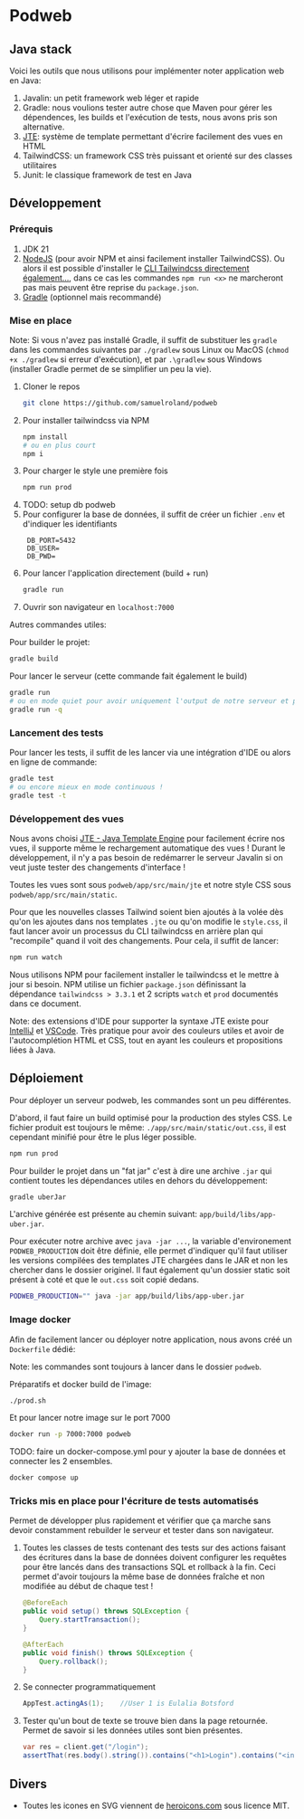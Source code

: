 # Podweb
<!-- TODO: faire une joli page de titre avec saut de page ! -->
<!-- TODO: inclure photo de l'app sur la page de titre ! -->
<!-- TODO: faire un joli export -->

## Java stack
Voici les outils que nous utilisons pour implémenter noter application web en Java:
1. Javalin: un petit framework web léger et rapide
1. Gradle: nous voulions tester autre chose que Maven pour gérer les dépendences, les builds et l'exécution de tests, nous avons pris son alternative.
1. [JTE](https://jte.gg/): système de template permettant d'écrire facilement des vues en HTML
1. TailwindCSS: un framework CSS très puissant et orienté sur des classes utilitaires
1. Junit: le classique framework de test en Java

## Développement

### Prérequis
1. JDK 21
1. [NodeJS](https://nodejs.org/en) (pour avoir NPM et ainsi facilement installer TailwindCSS). Ou alors il est possible d'installer le [CLI Tailwindcss directement également...](https://tailwindcss.com/blog/standalone-cli), dans ce cas les commandes `npm run <x>` ne marcheront pas mais peuvent être reprise du `package.json`.
1. [Gradle](https://gradle.org/install/) (optionnel mais recommandé)

### Mise en place
Note: Si vous n'avez pas installé Gradle, il suffit de substituer les `gradle` dans les commandes suivantes par `./gradlew` sous Linux ou MacOS (`chmod +x ./gradlew` si erreur d'exécution), et par `.\gradlew` sous Windows (installer Gradle permet de se simplifier un peu la vie).

1. Cloner le repos
    ```sh
    git clone https://github.com/samuelroland/podweb
    ```
1. Pour installer tailwindcss via NPM
    ```sh
    npm install
    # ou en plus court
    npm i
    ```
1. Pour charger le style une première fois
    ```sh
    npm run prod
    ```
1. TODO: setup db podweb
1. Pour configurer la base de données, il suffit de créer un fichier `.env` et d'indiquer les identifiants
   ```env
    DB_PORT=5432
    DB_USER=
    DB_PWD=
   ```
1. Pour lancer l'application directement (build + run)
    ```sh
    gradle run
    ```
1. Ouvrir son navigateur en `localhost:7000`

Autres commandes utiles:

Pour builder le projet:
```sh
gradle build
```

Pour lancer le serveur (cette commande fait également le build)
```sh
gradle run
# ou en mode quiet pour avoir uniquement l'output de notre serveur et pas celui de Gradle
gradle run -q
```

### Lancement des tests
Pour lancer les tests, il suffit de les lancer via une intégration d'IDE ou alors en ligne de commande:
```sh
gradle test
# ou encore mieux en mode continuous !
gradle test -t
```

### Développement des vues
Nous avons choisi [JTE - Java Template Engine](https://jte.gg/) pour facilement écrire nos vues, il supporte même le rechargement automatique des vues ! Durant le développement, il n'y a pas besoin de redémarrer le serveur Javalin si on veut juste tester des changements d'interface !

Toutes les vues sont sous `podweb/app/src/main/jte` et notre style CSS sous `podweb/app/src/main/static`.

Pour que les nouvelles classes Tailwind soient bien ajoutés à la volée dès qu'on les ajoutes dans nos templates `.jte` ou qu'on modifie le `style.css`, il faut lancer avoir un processus du CLI tailwindcss en arrière plan qui "recompile" quand il voit des changements. Pour cela, il suffit de lancer:
```sh
npm run watch
```

Nous utilisons NPM pour facilement installer le tailwindcss et le mettre à jour si besoin. NPM utilise un fichier `package.json` définissant la dépendance `tailwindcss > 3.3.1` et 2 scripts `watch` et `prod` documentés dans ce document.

Note: des extensions d'IDE pour supporter la syntaxe JTE existe pour [IntelliJ](https://plugins.jetbrains.com/plugin/14521-jte/) et [VSCode](https://marketplace.visualstudio.com/items?itemName=maj2c.jte-template-syntax-highlight). Très pratique pour avoir des couleurs utiles et avoir de l'autocomplétion HTML et CSS, tout en ayant les couleurs et propositions liées à Java.


## Déploiement
Pour déployer un serveur podweb, les commandes sont un peu différentes.

D'abord, il faut faire un build optimisé pour la production des styles CSS. Le fichier produit est toujours le même: `./app/src/main/static/out.css`, il est cependant minifié pour être le plus léger possible.
```sh
npm run prod
```

Pour builder le projet dans un "fat jar" c'est à dire une archive `.jar` qui contient toutes les dépendances utiles en dehors du développement:
```sh
gradle uberJar
```
L'archive générée est présente au chemin suivant: `app/build/libs/app-uber.jar`.

Pour exécuter notre archive avec `java -jar ...`, la variable d'environement `PODWEB_PRODUCTION` doit être définie, elle permet d'indiquer qu'il faut utiliser les versions compilées des templates JTE chargées dans le JAR et non les chercher dans le dossier originel. Il faut également qu'un dossier static soit présent à coté et que le `out.css` soit copié dedans.
```sh
PODWEB_PRODUCTION="" java -jar app/build/libs/app-uber.jar
```

### Image docker
Afin de facilement lancer ou déployer notre application, nous avons créé un `Dockerfile` dédié:

Note: les commandes sont toujours à lancer dans le dossier `podweb`.

Préparatifs et docker build de l'image:
```sh
./prod.sh
```

Et pour lancer notre image sur le port 7000
```sh
docker run -p 7000:7000 podweb
```

TODO: faire un docker-compose.yml pour y ajouter la base de données et connecter les 2 ensembles.
```sh
docker compose up
```

### Tricks mis en place pour l'écriture de tests automatisés

Permet de développer plus rapidement et vérifier que ça marche sans devoir constamment rebuilder le serveur et tester dans son navigateur.

1. Toutes les classes de tests contenant des tests sur des actions faisant des écritures dans la base de données doivent configurer les requêtes pour être lancés dans des transactions SQL et rollback à la fin. Ceci permet d'avoir toujours la même base de données fraîche et non modifiée au début de chaque test !
    ```java
    @BeforeEach
    public void setup() throws SQLException {
        Query.startTransaction();
    }

    @AfterEach
    public void finish() throws SQLException {
        Query.rollback();
    }
    ```

1. Se connecter programmatiquement
    ```java
    AppTest.actingAs(1);    //User 1 is Eulalia Botsford
    ```
1. Tester qu'un bout de texte se trouve bien dans la page retournée. Permet de savoir si les données utiles sont bien présentes.
    ```java
    var res = client.get("/login");
    assertThat(res.body().string()).contains("<h1>Login").contains("<input").contains("Submit");
    ```

## Divers
- Toutes les icones en SVG viennent de [heroicons.com](heroicons.com) sous licence MIT.

